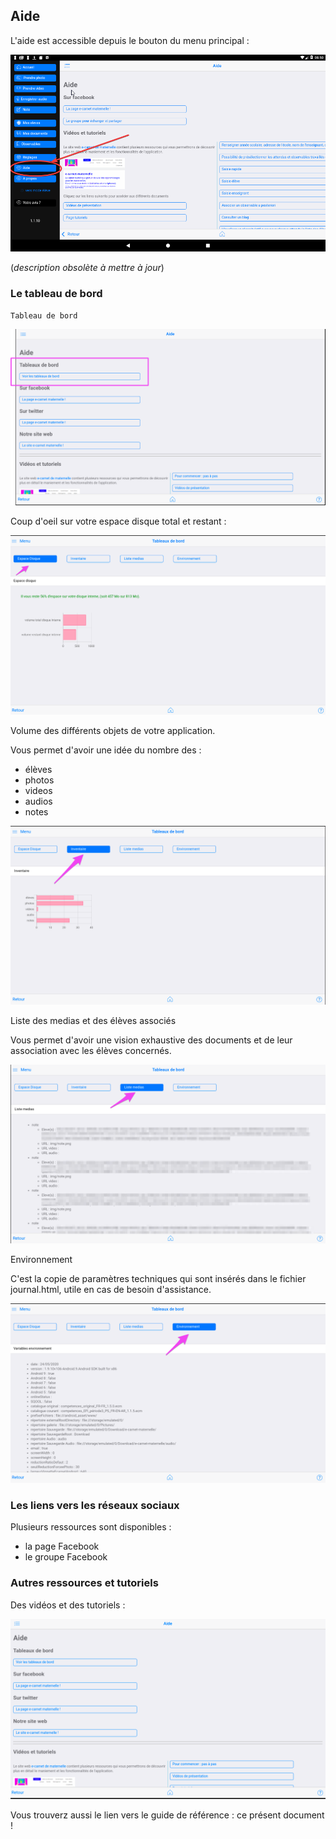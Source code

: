 ## Aide

L'aide est accessible depuis le bouton du menu principal : 

![Bouton aide](screenshots/2018-02-25-08-51-39.png)

(*description obsolète à mettre à jour*)

### Le tableau de bord

`Tableau de bord` 

![Tableau de bord](screenshots/2020-05-25-11-26-52.png)

Coup d'oeil sur votre espace disque total et restant : 

![Espace disque](screenshots/2020-05-25-11-28-07.png)

Volume des différents objets de votre application.

Vous permet d'avoir une idée du nombre des : 

- élèves
- photos
- videos
- audios
- notes

![Volume des différents objets](screenshots/2020-05-25-11-29-16.png)

Liste des medias et des élèves associés

Vous permet d'avoir une vision exhaustive des documents et de leur association avec les élèves concernés.

![Liste des medias et des élèves associés](screenshots/2020-05-25-11-31-39.png)

Environnement

C'est la copie de paramètres techniques qui sont insérés dans le fichier journal.html, utile en cas de besoin d'assistance.

![Environnement](screenshots/2020-05-25-11-32-40.png)


### Les liens vers les réseaux sociaux

Plusieurs ressources sont disponibles : 

- la page Facebook
- le groupe Facebook

<!-- ![Facebook](screenshots/2018-02-25-08-53-00.png) -->

### Autres ressources et tutoriels

Des vidéos et des tutoriels : 

<!-- ![Aide : vidéos et tutoriels](screenshots/2018-02-25-08-54-24.png) -->
![Aide : vidéos et tutoriels](screenshots/2020-04-26-16-31-12.png)

Vous trouverz aussi le lien vers le guide de référence : ce présent document !

<!-- 
![Aide : guide de référence pdf](screenshots/2018-02-25-08-58-17.png)

![Guide de référence : format tablette horizontale](screenshots/2018-02-25-08-59-34.png)

![Guide de référence : format A4 vertical](screenshots/2018-02-25-09-00-29.png) -->


